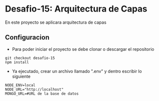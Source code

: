 # Desafio-15: Arquitectura de Capas

En este proyecto se aplicara arquitectura de capas

## Configuracion

- Para poder iniciar el proyecto se debe clonar o descargar el repositorio

```
git checkout desafio-15
npm install
```

- Ya ejecutado, crear un archivo llamado ".env" y dentro escribir lo siguiente

```
NODE_ENV=local
NODE_URL="http://localhost"
MONGO_URL=#URL de la base de datos
```
